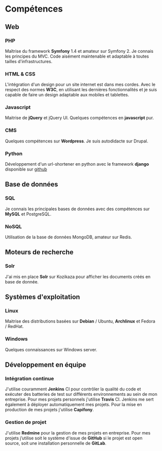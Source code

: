# Compétences
## Web
### PHP
Maîtrise du framework **Symfony** 1.4 et amateur sur Symfony 2. Je connais les principes du MVC. Code aisément maintenable et adaptable à toutes tailles d'infrastructures.
### HTML &amp; CSS
L'intégration d'un design pour un site internet est dans mes cordes. Avec le respect des normes **W3C**, en utilisant les dernières fonctionnalités et je suis capable de faire un design adaptable aux mobiles et tablettes.
### Javascript
Maitrise de **jQuery** et jQuery UI. Quelques compétences en **javascript** pur.
### CMS
Quelques compétences sur **Wordpress**. Je suis autodidacte sur Drupal.
### Python
Développement d'un url-shortener en python avec le framework **django** disponible sur [github](https://github.com/luxifer/UrliZr)
## Base de données
### SQL
Je connais les principales bases de données avec des compétences sur **MySQL** et PostgreSQL.
### NoSQL
Utilisation de la base de données MongoDB, amateur sur Redis.
## Moteurs de recherche
### Solr
J'ai mis en place **Solr** sur Kozikaza pour afficher les documents créés en base de donnée.
## Systèmes d'exploitation
### Linux
Maitrise des distributions basées sur **Debian** / Ubuntu, **Archlinux** et Fedora / RedHat.
### Windows
Quelques connaissances sur Windows server.
## Développement en équipe
### Intégration continue
J'utilise couramment **Jenkins** CI pour contrôler la qualité du code et exécuter des batteries de test sur différents environnements au sein de mon entreprise. Pour mes projets personnels j'utilise **Travis** CI. Jenkins me sert également à déployer automatiquement mes projets. Pour la mise en production de mes projets j'utilise **Capifony**.
### Gestion de projet
J'utilise **Redmine** pour la gestion de mes projets en entreprise. Pour mes projets j’utilise soit le système d'issue de **GitHub** si le projet est open source, soit une installation personnelle de **GitLab**.
